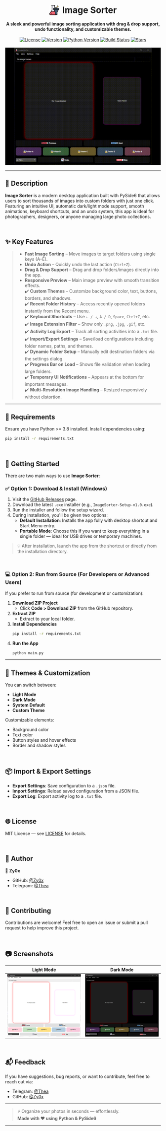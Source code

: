 <div align="center">
  <h1 style="display: inline-flex; align-items: center; justify-content: center; gap: 10px;">
    <img src="./assets/icons/app_icon.png" width="32" alt="App Icon" style="vertical-align: middle;">
    Image Sorter
  </h1>
</div>

<div align="center">
  <strong>A sleek and powerful image sorting application with drag & drop support, undo functionality, and customizable themes.</strong>
</div>

<br />

<div align="center">
  <!-- Badges -->
  <a href="LICENSE"><img src="https://img.shields.io/github/license/Zy0x/ImageSorter?color=blue" alt="License"></a>
  <a href="https://github.com/Zy0x/ImageSorter/releases/latest"><img src="https://img.shields.io/github/v/release/Zy0x/ImageSorter?sort=semver&color=orange" alt="Version"></a>
  <a href="#"><img src="https://img.shields.io/badge/python-3.8+-blue.svg" alt="Python Version"></a>   
  <a href="#"><img src="https://img.shields.io/badge/build-passing-brightgreen" alt="Build Status"></a>
  <a href="https://github.com/Zy0x/ImageSorter/stargazers"><img src="https://img.shields.io/github/stars/Zy0x/ImageSorter?style=social" alt="Stars"></a>
</div>

<br />

<div align="center">
  <img src="assets/images/demo.gif" max-width="500" alt="Demo GIF">
</div>

---

## 📝 Description  

**Image Sorter** is a modern desktop application built with PySide6 that allows users to sort thousands of images into custom folders with just one click. Featuring an intuitive UI, automatic dark/light mode support, smooth animations, keyboard shortcuts, and an undo system, this app is ideal for photographers, designers, or anyone managing large photo collections.

‎ 
## ✨ Key Features

> * **Fast Image Sorting** – Move images to target folders using single keys (A–E).
> * **Undo Action** – Quickly undo the last action (`Ctrl+Z`).
> * **Drag & Drop Support** – Drag and drop folders/images directly into the app.
> * **Responsive Preview** – Main image preview with smooth transition effects.  
✔️ **Custom Themes** – Customize background color, text, buttons, borders, and shadows.  
✔️ **Recent Folder History** – Access recently opened folders instantly from the Recent menu.  
✔️ **Keyboard Shortcuts** – Use `← / →`, `A / D`, `Space`, `Ctrl+Z`, etc.  
✔️ **Image Extension Filter** – Show only `.png`, `.jpg`, `.gif`, etc.  
✔️ **Activity Log Export** – Track all sorting activities into a `.txt` file.  
✔️ **Import/Export Settings** – Save/load configurations including folder names, paths, and themes.  
✔️ **Dynamic Folder Setup** – Manually edit destination folders via the settings dialog.  
✔️ **Progress Bar on Load** – Shows file validation when loading large folders.  
✔️ **Temporary UI Notifications** – Appears at the bottom for important messages.  
✔️ **Multi-Resolution Image Handling** – Resized responsively without distortion.

---

## 🔧 Requirements

Ensure you have Python >= 3.8 installed. Install dependencies using:

```bash
pip install -r requirements.txt
```

‎ 
## 🚀 Getting Started

There are two main ways to use **Image Sorter**:

### ✅ Option 1: Download & Install (Windows)

1. Visit the [GitHub Releases](https://github.com/Zy0x/ImageSorter/releases/latest) page.
2. Download the latest `.exe` installer (e.g., `ImageSorter-Setup-v1.0.exe`).
3. Run the installer and follow the setup wizard.
4. During installation, you'll be given two options:
   - **Default Installation**: Installs the app fully with desktop shortcut and Start Menu entry.
   - **Portable Mode**: Choose this if you want to keep everything in a single folder — ideal for USB drives or temporary machines.

> 💡 After installation, launch the app from the shortcut or directly from the installation directory.


‎ 
### 💻 Option 2: Run from Source (For Developers or Advanced Users)

If you prefer to run from source (for development or customization):

1. **Download ZIP Project**
   - Click **Code > Download ZIP** from the GitHub repository.
2. **Extract ZIP**
   - Extract to your local folder.
3. **Install Dependencies**
   ```bash
   pip install -r requirements.txt
   ```
4. **Run the App**
   ```bash
   python main.py
   ```

---

## 🎨 Themes & Customization

You can switch between:
- **Light Mode**
- **Dark Mode**
- **System Default**
- **Custom Theme**

Customizable elements:
- Background color
- Text color
- Button styles and hover effects
- Border and shadow styles

‎ 
## 📦 Import & Export Settings

- **Export Settings**: Save configuration to a `.json` file.
- **Import Settings**: Reload saved configuration from a JSON file.
- **Export Log**: Export activity log to a `.txt` file.

‎ 
## 🌐 License

MIT License — see [LICENSE](LICENSE) for details.

‎ 
## 👤 Author

👤 **Zy0x**

- GitHub: [@Zy0x](https://github.com/Zy0x)  
- Telegram: [@Thea](https://t.me/ThuandMuda)

‎ 

## 🙌 Contributing

Contributions are welcome! Feel free to open an issue or submit a pull request to help improve this project.

‎ 
## 📷 Screenshots

| Light Mode | Dark Mode |
|------------|-----------|
| ![Light Mode](assets/images/light.png) | ![Dark Mode](assets/images/dark.png) |

‎ 
## 📬 Feedback

If you have suggestions, bug reports, or want to contribute, feel free to reach out via:

- Telegram: [@Thea](https://t.me/ThuandMuda)  
- GitHub: [@Zy0x](https://github.com/Zy0x)

---

> ⚡ Organize your photos in seconds — effortlessly.  
> **Made with ❤️ using Python & PySide6**

---
